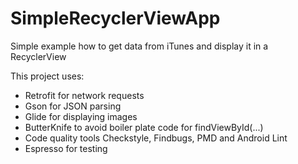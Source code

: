 # SimpleRecyclerViewApp
Simple example how to get data from iTunes and display it in a RecyclerView

This project uses:
* Retrofit for network requests
* Gson for JSON parsing
* Glide for displaying images
* ButterKnife to avoid boiler plate code for findViewById(...)
* Code quality tools Checkstyle, Findbugs, PMD and Android Lint
* Espresso for testing
